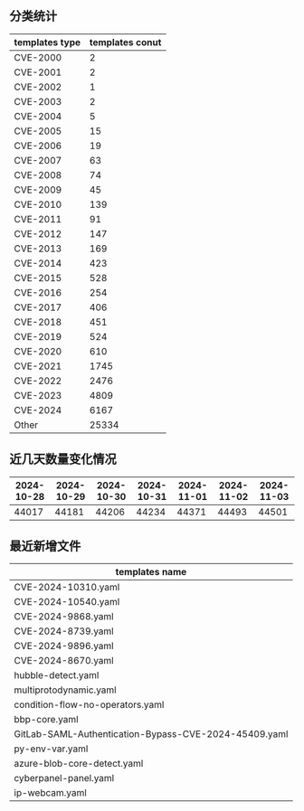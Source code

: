 ## 分类统计
| templates type | templates conut | 
| --- | --- |
| CVE-2000 | 2 |
| CVE-2001 | 2 |
| CVE-2002 | 1 |
| CVE-2003 | 2 |
| CVE-2004 | 5 |
| CVE-2005 | 15 |
| CVE-2006 | 19 |
| CVE-2007 | 63 |
| CVE-2008 | 74 |
| CVE-2009 | 45 |
| CVE-2010 | 139 |
| CVE-2011 | 91 |
| CVE-2012 | 147 |
| CVE-2013 | 169 |
| CVE-2014 | 423 |
| CVE-2015 | 528 |
| CVE-2016 | 254 |
| CVE-2017 | 406 |
| CVE-2018 | 451 |
| CVE-2019 | 524 |
| CVE-2020 | 610 |
| CVE-2021 | 1745 |
| CVE-2022 | 2476 |
| CVE-2023 | 4809 |
| CVE-2024 | 6167 |
| Other | 25334 |
## 近几天数量变化情况
|2024-10-28 | 2024-10-29 | 2024-10-30 | 2024-10-31 | 2024-11-01 | 2024-11-02 | 2024-11-03|
|--- | ------ | ------ | ------ | ------ | ------ | ---|
|44017 | 44181 | 44206 | 44234 | 44371 | 44493 | 44501|
## 最近新增文件
| templates name | 
| --- |
| CVE-2024-10310.yaml |
| CVE-2024-10540.yaml |
| CVE-2024-9868.yaml |
| CVE-2024-8739.yaml |
| CVE-2024-9896.yaml |
| CVE-2024-8670.yaml |
| hubble-detect.yaml |
| multiprotodynamic.yaml |
| condition-flow-no-operators.yaml |
| bbp-core.yaml |
| GitLab-SAML-Authentication-Bypass-CVE-2024-45409.yaml |
| py-env-var.yaml |
| azure-blob-core-detect.yaml |
| cyberpanel-panel.yaml |
| ip-webcam.yaml |
